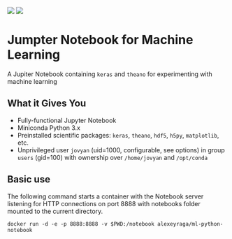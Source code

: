 [![](https://images.microbadger.com/badges/version/alexeyraga/ml-python-notebook.svg)](https://microbadger.com/images/alexeyraga/ml-python-notebook "Get your own version badge on microbadger.com")
[![](https://images.microbadger.com/badges/image/alexeyraga/ml-python-notebook.svg)](https://microbadger.com/images/alexeyraga/ml-python-notebook "Get your own image badge on microbadger.com")

# Jumpter Notebook for Machine Learning

A Jupiter Notebook containing `keras` and `theano` for experimenting with machine learning

## What it Gives You

* Fully-functional Jupyter Notebook
* Miniconda Python 3.x
* Preinstalled scientific packages: `keras`, `theano`, `hdf5`, `h5py`, `matplotlib`, etc.
* Unprivileged user `jovyan` (uid=1000, configurable, see options) in group `users` (gid=100) with ownership over `/home/jovyan` and `/opt/conda`

## Basic use

The following command starts a container with the Notebook server listening for HTTP connections on port 8888 with notebooks folder mounted to the current directory.

```
docker run -d -e -p 8888:8888 -v $PWD:/notebook alexeyraga/ml-python-notebook
```
